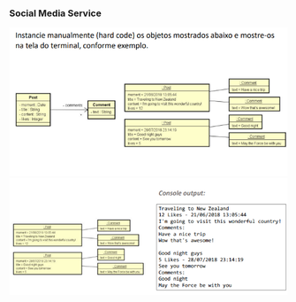 ### Social Media Service

<img src="../assets/exercise11-basic-poo.png"/>
<img src="../assets/exercise11-basic-poo2.png"/>
